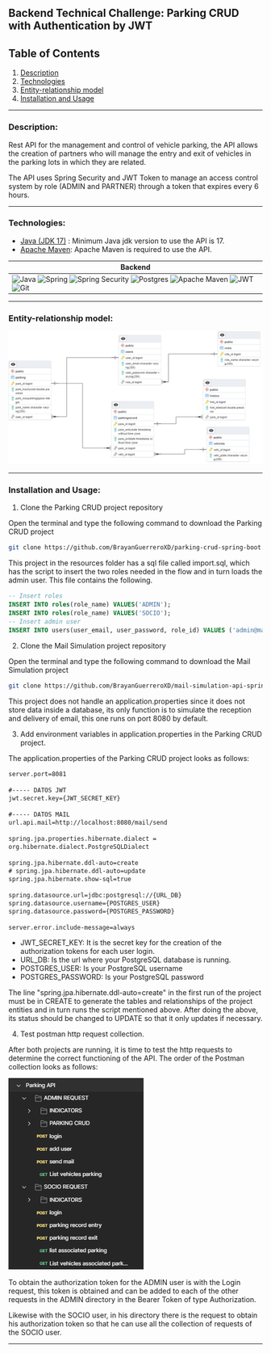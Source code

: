 ## Backend Technical Challenge: Parking CRUD with Authentication by JWT
## Table of Contents
1. [Description](#description)
2. [Technologies](#technologies)
3. [Entity-relationship model](#entity-relationship-model)
4. [Installation and Usage](#installation-and-usage)

___
### Description: 

Rest API for the management and control of vehicle parking, the API allows the creation of partners who will manage the entry and exit of vehicles in the parking lots in which they are related. 

The API uses Spring Security and JWT Token to manage an access control system by role (ADMIN and PARTNER) through a token that expires every 6 hours.
___
### Technologies:
- [Java (JDK 17)](https://www.oracle.com/co/java/technologies/javase/jdk17-archive-downloads.html "Java JDK 17") : Minimum Java jdk version to use the API is 17.
- [Apache Maven](https://maven.apache.org/download.cgi "Apache Maven"):  Apache Maven is required to use the API.

|Backend|
|---|
|![Java](https://img.shields.io/badge/Java-ED8B00?style=for-the-badge&logo=openjdk&logoColor=white) ![Spring](https://img.shields.io/badge/Spring-6DB33F?style=for-the-badge&logo=spring&logoColor=white) ![Spring Security](https://img.shields.io/badge/Spring%20Security-6DB33F?style=for-the-badge&logo=springsecurity&logoColor=white) ![Postgres](https://img.shields.io/badge/postgres-%23316192.svg?style=for-the-badge&logo=postgresql&logoColor=white) ![Apache Maven](https://img.shields.io/badge/Apache%20Maven-C71A36?style=for-the-badge&logo=Apache%20Maven&logoColor=white) ![JWT](https://img.shields.io/badge/JWT-black?style=for-the-badge&logo=JSON%20web%20tokens) ![Git](https://img.shields.io/badge/GIT-E44C30?style=for-the-badge&logo=git&logoColor=white)|

___
### Entity-relationship model:

![ERM pgadmin image](https://github.com/BrayanGuerreroXD/parking-crud-spring-boot/blob/master/src/main/resources/MER-PARKING.png)

___

### Installation and Usage:

1. Clone the Parking CRUD project repository

Open the terminal and type the following command to download the Parking CRUD project 

```sh
git clone https://github.com/BrayanGuerreroXD/parking-crud-spring-boot.git
```

This project in the resources folder has a sql file called import.sql, which has the script to insert the two roles needed in the flow and in turn loads the admin user. This file contains the following.

```sql
-- Insert roles
INSERT INTO roles(role_name) VALUES('ADMIN');
INSERT INTO roles(role_name) VALUES('SOCIO');
-- Insert admin user
INSERT INTO users(user_email, user_password, role_id) VALUES ('admin@mail.com', '$2a$10$WHA7Rwnti3PLuYZlaxY/zORWt0awaMWoxaKv0pFphGntI3oLDqXU2', 1);
```

2. Clone the Mail Simulation project repository

Open the terminal and type the following command to download the Mail Simulation project

```sh
git clone https://github.com/BrayanGuerreroXD/mail-simulation-api-spring.git
```

This project does not handle an application.properties since it does not store data inside a database, its only function is to simulate the reception and delivery of email, this one runs on port 8080 by default.

3. Add environment variables in application.properties in the Parking CRUD project.

The application.properties of the Parking CRUD project looks as follows:

```properties
server.port=8081

#----- DATOS JWT
jwt.secret.key={JWT_SECRET_KEY}

#----- DATOS MAIL
url.api.mail=http://localhost:8080/mail/send

spring.jpa.properties.hibernate.dialect = org.hibernate.dialect.PostgreSQLDialect

spring.jpa.hibernate.ddl-auto=create
# spring.jpa.hibernate.ddl-auto=update
spring.jpa.hibernate.show-sql=true

spring.datasource.url=jdbc:postgresql://{URL_DB}
spring.datasource.username={POSTGRES_USER}
spring.datasource.password={POSTGRES_PASSWORD}

server.error.include-message=always
```

- JWT_SECRET_KEY: It is the secret key for the creation of the authorization tokens for each user login.
- URL_DB: Is the url where your PostgreSQL database is running.
- POSTGRES_USER: Is your PostgreSQL username
- POSTGRES_PASSWORD: Is your PostgreSQL password

The line "spring.jpa.hibernate.ddl-auto=create" in the first run of the project must be in CREATE to generate the tables and relationships of the project entities and in turn runs the script mentioned above. After doing the above, its status should be changed to UPDATE so that it only updates if necessary.

4. Test postman http request collection.

After both projects are running, it is time to test the http requests to determine the correct functioning of the API. The order of the Postman collection looks as follows:

![postman collection](https://github.com/BrayanGuerreroXD/parking-crud-spring-boot/blob/master/src/main/resources/postman%20http%20request.png)

To obtain the authorization token for the ADMIN user is with the Login request, this token is obtained and can be added to each of the other requests in the ADMIN directory in the Bearer Token of type Authorization.

Likewise with the SOCIO user, in his directory there is the request to obtain his authorization token so that he can use all the collection of requests of the SOCIO user.

___

